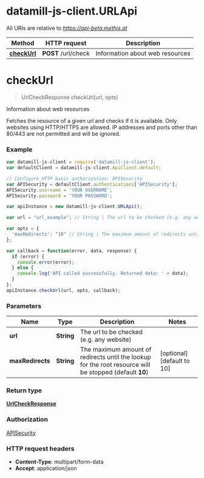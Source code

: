 # datamill-js-client.URLApi

All URIs are relative to *https://api-beta.methis.at*

Method | HTTP request | Description
------------- | ------------- | -------------
[**checkUrl**](URLApi.md#checkUrl) | **POST** /url/check | Information about web resources


<a name="checkUrl"></a>
# **checkUrl**
> UrlCheckResponse checkUrl(url, opts)

Information about web resources

Fetches the resource of a given url and checks if it is available. Only websites using HTTP/HTTPS are allowed. IP addresses and ports other than 80/443 are not permitted and will be ignored. 

### Example
```javascript
var datamill-js-client = require('datamill-js-client');
var defaultClient = datamill-js-client.ApiClient.default;

// Configure HTTP basic authorization: APISecurity
var APISecurity = defaultClient.authentications['APISecurity'];
APISecurity.username = 'YOUR USERNAME';
APISecurity.password = 'YOUR PASSWORD';

var apiInstance = new datamill-js-client.URLApi();

var url = "url_example"; // String | The url to be checked (e.g. any website)

var opts = { 
  'maxRedirects': "10" // String | The maximum amount of redirects until the lookup for the root resource will be stopped (default **10**)
};

var callback = function(error, data, response) {
  if (error) {
    console.error(error);
  } else {
    console.log('API called successfully. Returned data: ' + data);
  }
};
apiInstance.checkUrl(url, opts, callback);
```

### Parameters

Name | Type | Description  | Notes
------------- | ------------- | ------------- | -------------
 **url** | **String**| The url to be checked (e.g. any website) | 
 **maxRedirects** | **String**| The maximum amount of redirects until the lookup for the root resource will be stopped (default **10**) | [optional] [default to 10]

### Return type

[**UrlCheckResponse**](UrlCheckResponse.md)

### Authorization

[APISecurity](../README.md#APISecurity)

### HTTP request headers

 - **Content-Type**: multipart/form-data
 - **Accept**: application/json

